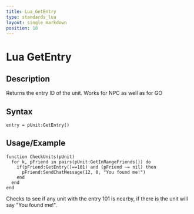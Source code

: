 ```yaml
---
title: Lua_GetEntry
type: standards_lua
layout: single_markdown
position: 18
---
```


# Lua GetEntry

## Description

Returns the entry ID of the unit. Works for NPC as well as for GO

## Syntax

```
entry = pUnit:GetEntry()
```

## Usage/Example

```
function CheckUnits(pUnit)
  for k, pFriend in pairs(pUnit:GetInRangeFriends()) do
    if(pFriend:GetEntry()==101) and (pFriend ~= nil) then
      pFriend:SendChatMessage(12, 0, "You found me!")
    end
  end
end
```

Checks to see if any unit with the entry 101 is nearby, if there is the unit will say "You found me!".
